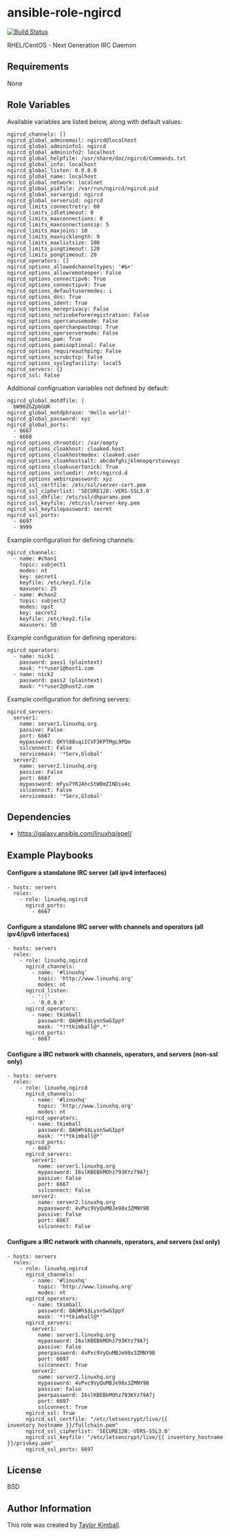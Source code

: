# ansible-role-ngircd

[![Build Status](https://travis-ci.org/linuxhq/ansible-role-ngircd.svg?branch=master)](https://travis-ci.org/linuxhq/ansible-role-ngircd)

RHEL/CentOS - Next Generation IRC Daemon

## Requirements

None

## Role Variables

Available variables are listed below, along with default values:

    ngircd_channels: []
    ngircd_global_adminemail: ngircd@localhost
    ngircd_global_admininfo1: ngircd
    ngircd_global_admininfo2: localhost
    ngircd_global_helpfile: /usr/share/doc/ngircd/Commands.txt
    ngircd_global_info: localhost
    ngircd_global_listen: 0.0.0.0
    ngircd_global_name: localhost
    ngircd_global_network: localnet
    ngircd_global_pidfile: /var/run/ngircd/ngircd.pid
    ngircd_global_servergid: ngircd
    ngircd_global_serveruid: ngircd
    ngircd_limits_connectretry: 60
    ngircd_limits_idletimeout: 0
    ngircd_limits_maxconnections: 0
    ngircd_limits_maxconnectionsip: 5
    ngircd_limits_maxjoins: 10
    ngircd_limits_maxnicklength: 9
    ngircd_limits_maxlistsize: 100
    ngircd_limits_pingtimeout: 120
    ngircd_limits_pongtimeout: 20
    ngircd_operators: []
    ngircd_options_allowedchanneltypes: '#&+'
    ngircd_options_allowremoteoper: False
    ngircd_options_connectipv6: True
    ngircd_options_connectipv4: True
    ngircd_options_defaultusermodes: i
    ngircd_options_dns: True
    ngircd_options_ident: True
    ngircd_options_moreprivacy: False
    ngircd_options_noticebeforeregistration: False
    ngircd_options_opercanusemode: False
    ngircd_options_operchanpautoop: True
    ngircd_options_operservermode: False
    ngircd_options_pam: True
    ngircd_options_pamisoptional: False
    ngircd_options_requireauthping: False
    ngircd_options_scrubctcp: False
    ngircd_options_syslogfacility: local5
    ngircd_servers: {}
    ngircd_ssl: False

Additional configruation variables not defined by default:

    ngircd_global_motdfile: | 
      bW90ZGZpbGUK
    ngircd_global_motdphrase: 'Hello world!'
    ngircd_global_password: xyz
    ngircd_global_ports:
      - 6667
      - 6668
    ngircd_options_chrootdir: /var/empty
    ngircd_options_cloakhost: cloaked.host
    ngircd_options_cloakhostmodex: cloaked.user
    ngircd_options_cloakhostsalt: abcdefghijklmnopqrstuvwxyz
    ngircd_options_cloakusertonick: True
    ngircd_options_incluedir: /etc/ngircd.d
    ngircd_options_webircpassword: xyz
    ngircd_ssl_certfile: /etc/ssl/server-cert.pem
    ngircd_ssl_cipherlist: 'SECURE128:-VERS-SSL3.0'
    ngircd_ssl_dhfile: /etc/ssl/dhparams.pem
    ngircd_ssl_keyfile: /etc/ssl/server-key.pem
    ngircd_ssl_keyfilepassword: secret
    ngircd_ssl_ports:
      - 6697
      - 9999

Example configuration for defining channels:

    ngircd_channels:
      - name: #chan1
        topic: subject1
        modes: nt
        key: secret1
        keyfile: /etc/key1.file
        maxusers: 25
      - name: #chan2
        topic: subject2
        modes: npst
        key: secret2
        keyfile: /etc/key2.file
        maxusers: 50

Example configuration for defining operators:

    ngircd_operators:
      - name: nick1
        password: pass1 (plaintext)
        mask: *!*user1@host1.com
      - name: nick2
        password: pass2 (plaintext)
        mask: *!*user2@host2.com

Example configuration for defining servers:

    ngircd_servers:
      server1:
        name: server1.linuxhq.org
        passive: False
        port: 6667
        mypassword: QKYt88uqiICVF3KPTMgL9PQm
        sslconnect: False
        servicemask: '*Serv,Global'
      server2:
        name: server2.linuxhq.org
        passive: False
        port: 6667
        mypassword: mFyu7YRJAhcStWBmZINDiu4c
        sslconnect: False
        servicemask: '*Serv,Global'

## Dependencies

 * https://galaxy.ansible.com/linuxhq/epel/

## Example Playbooks

#### Configure a standalone IRC server (all ipv4 interfaces)

    - hosts: servers
      roles:
        - role: linuxhq.ngircd
          ngircd_ports:
            - 6667

#### Configure a standalone IRC server with channels and operators (all ipv4/ipv6 interfaces)

    - hosts: servers
      roles:
        - role: linuxhq.ngircd
          ngircd_channels:
            - name: '#linuxhq'
              topic: 'http://www.linuxhq.org'
              modes: nt
          ngircd_listen:
            - '::'
            - '0.0.0.0'
          ngircd_operators:
            - name: tkimball
              password: QA@#h$$LysnSwGIppY
              mask: '*!*tkimball@*.*'
          ngircd_ports:
            - 6667

#### Configure a IRC network with channels, operators, and servers (non-ssl only)

    - hosts: servers
      roles:
        - role: linuxhq.ngircd
          ngircd_channels:
            - name: '#linuxhq'
              topic: 'http://www.linuxhq.org'
              modes: nt
          ngircd_operators:
            - name: tkimball
              password: QA@#h$$LysnSwGIppY
              mask: '*!*tkimball@*'
          ngircd_ports:
            - 6667
          ngircd_servers:
            server1:
              name: server1.linuxhq.org
              mypassword: I6slKBEBkMOhz793KYz79A7j
              passive: False
              port: 6667
              sslconnect: False
            server2:
              name: server2.linuxhq.org
              mypassword: 4vPxc9VyQuMBJe98x3ZMNY9B
              passive: False
              port: 6667
              sslconnect: False

#### Configure a IRC network with channels, operators, and servers (ssl only)

    - hosts: servers
      roles:
        - role: linuxhq.ngircd
          ngircd_channels:
            - name: '#linuxhq'
              topic: 'http://www.linuxhq.org'
              modes: nt
          ngircd_operators:
            - name: tkimball
              password: QA@#h$$LysnSwGIppY
              mask: '*!*tkimball@*'
          ngircd_servers:
            server1:
              name: server1.linuxhq.org
              mypassword: I6slKBEBkMOhz793KYz79A7j
              passive: False
              peerpassword: 4vPxc9VyQuMBJe98x3ZMNY9B
              port: 6697
              sslconnect: True
            server2:
              name: server2.linuxhq.org
              mypassword: 4vPxc9VyQuMBJe98x3ZMNY9B
              passive: False
              peerpassword: I6slKBEBkMOhz793KYz79A7j
              port: 6697
              sslconnect: True
          ngircd_ssl: True
          ngircd_ssl_certfile: "/etc/letsencrypt/live/{{ inventory_hostname }}/fullchain.pem"
          ngircd_ssl_cipherlist: 'SECURE128:-VERS-SSL3.0'
          ngircd_ssl_keyfile: "/etc/letsencrypt/live/{{ inventory_hostname }}/privkey.pem"
          ngircd_ssl_ports: 6697

## License

BSD

## Author Information

This role was created by [Taylor Kimball](http://www.linuxhq.org).
